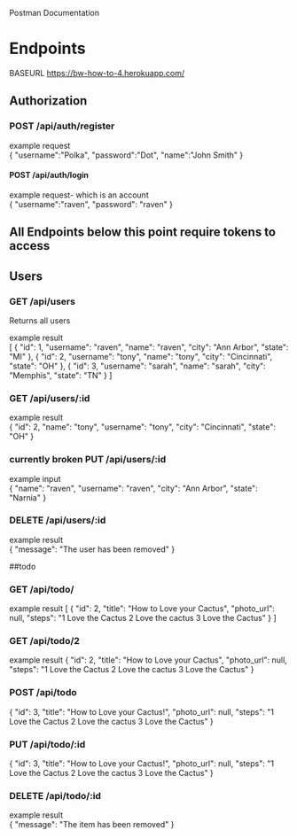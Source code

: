 Postman Documentation

# Endpoints

BASEURL https://bw-how-to-4.herokuapp.com/

## Authorization

### POST /api/auth/register

example request  
{
"username":"Polka",
"password":"Dot",
"name":"John Smith"
}

#### POST /api/auth/login

example request- which is an account  
{
"username":"raven",
"password": "raven"
}

## All Endpoints below this point require tokens to access

## Users

### GET /api/users

Returns all users

example result  
[
{
"id": 1,
"username": "raven",
"name": "raven",
"city": "Ann Arbor",
"state": "MI"
},
{
"id": 2,
"username": "tony",
"name": "tony",
"city": "Cincinnati",
"state": "OH"
},
{
"id": 3,
"username": "sarah",
"name": "sarah",
"city": "Memphis",
"state": "TN"
}
]

### GET /api/users/:id

example result  
{
"id": 2,
"name": "tony",
"username": "tony",
"city": "Cincinnati",
"state": "OH"
}

### currently broken PUT /api/users/:id

example input  
{
"name": "raven",
"username": "raven",
"city": "Ann Arbor",
"state": "Narnia"
}

### DELETE /api/users/:id

example result  
{
"message": "The user has been removed"
}

##todo

### GET /api/todo/

example result
[
{
"id": 2,
"title": "How to Love your Cactus",
"photo_url": null,
"steps": "1 Love the Cactus 2 Love the cactus 3 Love the Cactus"
}
]

### GET /api/todo/2

example result
{
"id": 2,
"title": "How to Love your Cactus",
"photo_url": null,
"steps": "1 Love the Cactus 2 Love the cactus 3 Love the Cactus"
}

### POST /api/todo

{
"id": 3,
"title": "How to Love your Cactus!",
"photo_url": null,
"steps": "1 Love the Cactus 2 Love the cactus 3 Love the Cactus"
}

### PUT /api/todo/:id

{
"id": 3,
"title": "How to Love your Cactus!",
"photo_url": null,
"steps": "1 Love the Cactus 2 Love the cactus 3 Love the Cactus"
}

### DELETE /api/todo/:id

example result  
{
"message": "The item has been removed"
}
